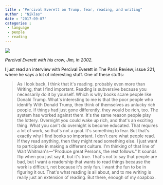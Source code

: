 ```yaml
---
title : "Percival Everett on Trump, fear, reading, and writing"
author : "Niklas"
date : "2017-09-07"
categories : 
 - language
 - people
 - reading
---
```


[![](https://niklasblog.com/wp-content/221_PercivalEverett-WritersatWork-interview.jpg)](https://niklasblog.com/wp-content/221_PercivalEverett-WritersatWork-interview.jpg)

_Percival Everett with his crow, Jim, in 2002._

I just read an interview with Percival Everett in The Paris Review, issue 221, where he says a lot of interesting stuff. One of these stuffs:

> As I look back, I think that it's reading. probably even more than Writing, that I find important. Reading is subversive because you necessarily do it by yourself. Which is why books scare people like Donald Trump. What's interesting to me is that the poor people who identify With Donald Trump, they think of themselves as unlucky rich people. If things had just gone differently, they would be rich, too. The system has worked against them. It's the same reason people play the lottery. Overnight you could wake up rich, and that's an exciting thing. What you can't do overnight is become educated. That requires a lot of work, so that's not a goal. It's something to fear. But that's exactly why I find books so important. I don't care what people read. If they read anything, then they might read something else. I just want to participate in making a different culture. I'm thinking of that line of Walt Whitman's—"Produce great Persons, the rest follows." It sounds flip when you just say it, but it's true. That's not to say that people are bad, but I want a readership that wants to read things because the work is difficult, not because it's only fun. I want the fun to be in figuring it out. That's what reading is all about, and to me writing is really just an extension of reading. But there, enough of my soapbox.
